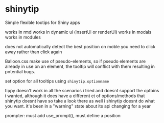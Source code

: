 # shinytip
Simple flexible tootips for Shiny apps

works in rmd
works in dynamic ui (insertUI or renderUI)
works in modals 
works in modules

does not automatically detect the best position
on moble you need to click away rather than click again

Balloon.css make use of pseudo-elements, so if pseudo elements are already in use on an element, the tooltip will conflict with them resulting in potential bugs.


set option for all tooltips using `shinytip.optionname`


tippy doesn't work in all the scenarios i tried and doesnt support the optoins i wanted, although it does have a different et of options/methods that shinytip doesnt have so take a look there as well i shinytip doesnt do what you want. it's been in a "warning" state about its api changing for a year


prompter: must add use_prompt(), must define a position
